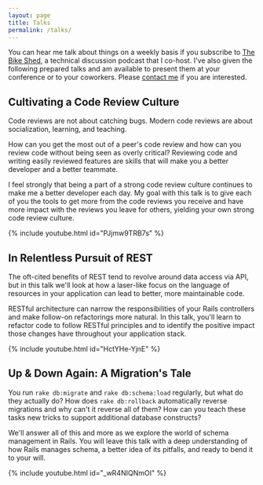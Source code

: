 ```yaml
---
layout: page
title: Talks
permalink: /talks/
---
```


You can hear me talk about things on a weekly basis if you subscribe to [The
Bike Shed], a technical discussion podcast that I co-host. I've also given the
following prepared talks and am available to present them at your conference or
to your coworkers. Please [contact me] if you are interested.

[The Bike Shed]: http://bikeshed.fm
[contact me]: /contact

## Cultivating a Code Review Culture

Code reviews are not about catching bugs. Modern code reviews are about
socialization, learning, and teaching.

How can you get the most out of a peer's code review and how can you review code
without being seen as overly critical? Reviewing code and writing easily
reviewed features are skills that will make you a better developer and a better
teammate.

I feel strongly that being a part of a strong code review culture continues to
make me a better developer each day. My goal with this talk is to give each of
you the tools to get more from the code reviews you receive and have more impact
with the reviews you leave for others, yielding your own strong code review
culture.

{% include youtube.html id="PJjmw9TRB7s" %}

## In Relentless Pursuit of REST

The oft-cited benefits of REST tend to revolve around data access via API, but
in this talk we'll look at how a laser-like focus on the language of resources
in your application can lead to better, more maintainable code.

RESTful architecture can narrow the responsibilities of your Rails controllers
and make follow-on refactorings more natural. In this talk, you'll learn to
refactor code to follow RESTful principles and to identify the positive impact
those changes have throughout your application stack.

{% include youtube.html id="HctYHe-YjnE" %}

## Up & Down Again: A Migration's Tale

You run `rake db:migrate` and `rake db:schema:load` regularly, but what do they
actually do? How does `rake db:rollback` automatically reverse migrations and
why can't it reverse all of them? How can you teach these tasks new tricks to
support additional database constructs?

We'll answer all of this and more as we explore the world of schema management
in Rails. You will leave this talk with a deep understanding of how Rails
manages schema, a better idea of its pitfalls, and ready to bend it to your
will.

{% include youtube.html id="_wR4NIQNmOI" %}
